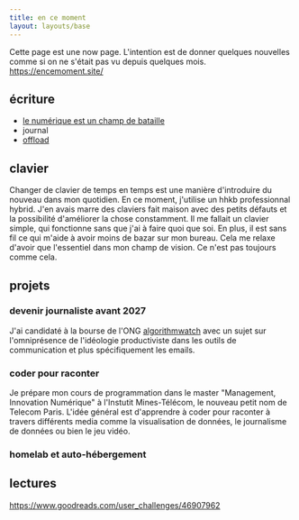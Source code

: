 ```yaml
---
title: en ce moment
layout: layouts/base
---
```


Cette page est une now page.
L'intention est de donner quelques nouvelles comme si on ne s'était pas vu depuis quelques mois. 
https://encemoment.site/

## écriture

- [le numérique est un champ de bataille](https://write.apreslanu.it/tk/)
- journal
- [offload](https://write.apreslanu.it/offload/)

## clavier

Changer de clavier de temps en temps est une manière d'introduire du nouveau dans mon quotidien.
En ce moment, j'utilise un hhkb professionnal hybrid.
J'en avais marre des claviers fait maison avec des petits défauts et la possibilité d'améliorer la chose constamment.
Il me fallait un clavier simple, qui fonctionne sans que j'ai à faire quoi que soi.
En plus, il est sans fil ce qui m'aide à avoir moins de bazar sur mon bureau.
Cela me relaxe d'avoir que l'essentiel dans mon champ de vision.
Ce n'est pas toujours comme cela.

## projets

### devenir journaliste avant 2027

J'ai candidaté à la bourse de l'ONG [algorithmwatch](https://algorithmwatch.org/en/) avec un sujet sur l'omniprésence de l'idéologie productiviste dans les outils de communication et plus spécifiquement les emails.

### coder pour raconter

Je prépare mon cours de programmation dans le master "Management, Innovation Numérique" à l'Instutit Mines-Télécom, le nouveau petit nom de Telecom Paris. L'idée général est d'apprendre à coder pour raconter à travers différents media comme la visualisation de données, le journalisme de données ou bien le jeu vidéo.

### homelab et auto-hébergement

## lectures

https://www.goodreads.com/user_challenges/46907962